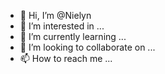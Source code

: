 - 👋 Hi, I’m @Nielyn
- 👀 I’m interested in ...
- 🌱 I’m currently learning ...
- 💞️ I’m looking to collaborate on ...
- 📫 How to reach me ...

<!---
Nielyn/Nielyn is a ✨ special ✨ repository because its `README.md` (this file) appears on your GitHub profile.
You can click the Preview link to take a look at your changes.
--->
